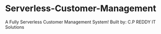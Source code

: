 # Serverless-Customer-Management
A Fully Serverless Customer Management System!   Built by: C.P REDDY IT Solutions
